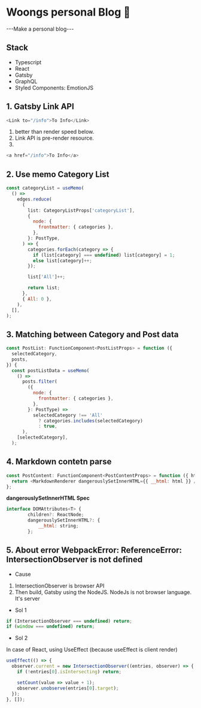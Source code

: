 # Woongs personal Blog 🚀

---Make a personal blog---

## **Stack**

- Typescript
- React
- Gatsby
- GraphQL
- Styled Components: EmotionJS

## 1. Gatsby Link API

```javascript
<Link to="/info">To Info</Link>
```

1. better than render speed below.
2. Link API is pre-render resource.
3.

```javascript
<a href="/info">To Info</a>
```

## 2. Use memo Category List

```javascript
const categoryList = useMemo(
  () =>
    edges.reduce(
      (
        list: CategoryListProps['categoryList'],
        {
          node: {
            frontmatter: { categories },
          },
        }: PostType,
      ) => {
        categories.forEach(category => {
          if (list[category] === undefined) list[category] = 1;
          else list[category]++;
        });

        list['All']++;

        return list;
      },
      { All: 0 },
    ),
  [],
);
```

## 3. Matching between Category and Post data

```javascript
const PostList: FunctionComponent<PostListProps> = function ({
  selectedCategory,
  posts,
}) {
  const postListData = useMemo(
    () =>
      posts.filter(
        ({
          node: {
            frontmatter: { categories },
          },
        }: PostType) =>
          selectedCategory !== 'All'
            ? categories.includes(selectedCategory)
            : true,
      ),
    [selectedCategory],
  );
```

## 4. Markdown contetn parse

```javascript
const PostContent: FunctionComponent<PostContentProps> = function ({ html }) {
  return <MarkdownRenderer dangerouslySetInnerHTML={{ __html: html }} />;
};
```

**dangerouslySetInnerHTML Spec**

```javascript
interface DOMAttributes<T> {
        children?: ReactNode;
        dangerouslySetInnerHTML?: {
            __html: string;
        };
```

## 5. About error WebpackError: ReferenceError: IntersectionObserver is not defined

- Cause

1. IntersectionObserver is browser API
2. Then build, Gatsby using the NodeJS. NodeJs is not browser language. It's server

- Sol 1

```javascript
if (IntersectionObserver === undefined) return;
if (window === undefined) return;
```

- Sol 2

In case of React, using UseEffect (because useEffect is client render)

```javascript
useEffect(() => {
  observer.current = new IntersectionObserver((entries, observer) => {
    if (!entries[0].isIntersecting) return;

    setCount(value => value + 1);
    observer.unobserve(entries[0].target);
  });
}, []);
```
